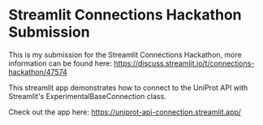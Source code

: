 # Streamlit Connections Hackathon Submission

This is my submission for the Streamlit Connections Hackathon, more information can be found 
here: https://discuss.streamlit.io/t/connections-hackathon/47574

This streamlit app demonstrates how to connect to the UniProt API with Streamlit's ExperimentalBaseConnection class.

Check out the app here: https://uniprot-api-connection.streamlit.app/